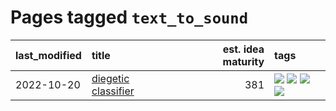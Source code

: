 # Pages tagged `text_to_sound`

|last_modified|title|est. idea maturity|tags
|:---|:---|---:|:---|
|2022-10-20|[diegetic classifier](../diegetic-classifier.md)|381|[![](https://img.shields.io/badge/tag-audio-1043a5)](../tags/audio.md) [![](https://img.shields.io/badge/tag-classification-35b163)](../tags/classification.md) [![](https://img.shields.io/badge/tag-experimental-997e5)](../tags/experimental.md) [![](https://img.shields.io/badge/tag-text_to_sound-c4fb38)](../tags/text_to_sound.md)|